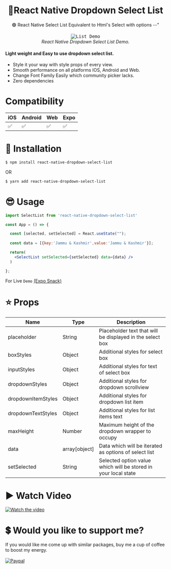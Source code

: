 

<h1 align="center">
  🚩React Native Dropdown Select List
</h1>

<div align="center">

🟢 React Native Select List Equivalent to Html's Select with options --"

</div>

<p align="center" >
  <kbd>
    <img
      src="https://i.imgur.com/JM9fFbH.gif"
      title="List Demo"
    >
  </kbd>
  <br>
  <em>React Native Dropdown Select List Demo.</em>
</p>

<h4>Light weight and <b>Easy</b> to use dropdown select list.</h4>

-   Style it your way with style props of every view.
-   Smooth performance on all platforms IOS, Android and Web.
-   Change Font Family Easily which community picker lacks.
-   Zero dependencies

# Compatibility

|  iOS  | Android | Web | Expo |
--------|---------|-----|------|
|  ✅  |    ✅    | ✅ |  ✅  |


# 🔌 Installation

```sh
$ npm install react-native-dropdown-select-list

```

OR

```sh
$ yarn add react-native-dropdown-select-list
```


# 😎 Usage
```jsx
import SelectList from 'react-native-dropdown-select-list'

const App = () => {

  const [selected, setSelected] = React.useState("");
  
  const data = [{key:'Jammu & Kashmir',value:'Jammu & Kashmir'}];

  return(
    <SelectList setSelected={setSelected} data={data} />
  )

};
```

For Live `Demo` [(Expo Snack)](https://snack.expo.dev/@danish1658/react-native-dropdown-select-list)

# ⭐ Props
| Name | Type | Description |
| ---- | ---- | ----------- |
| placeholder | String | Placeholder text that will be displayed in the select box
| boxStyles| Object| Additional styles for select box
| inputStyles| Object| Additional styles for text of select box
| dropdownStyles| Object| Additional styles for dropdown scrollview
| dropdownItemStyles| Object| Additional styles for dropdown list item
| dropdownTextStyles| Object| Additional styles for list items text
| maxHeight| Number | Maximum height of the dropdown wrapper to occupy
| data| array[object]| Data which will be iterated as options of select list
| setSelected| String | Selected option value which will be stored in your local state

# ▶️ Watch Video

[![Watch the video](https://i.imgur.com/K8Lt2h4.png)](https://www.youtube.com/watch?v=J9raEY-1KPQ&t=499s)

# 💲 Would you like to support me?

If you would like me come up with similar packages, buy me a cup of coffee to boost my energy.
<br><br>
[![Paypal](https://www.paypalobjects.com/webstatic/mktg/Logo/pp-logo-100px.png)](https://paypal.me/danishamindar)
